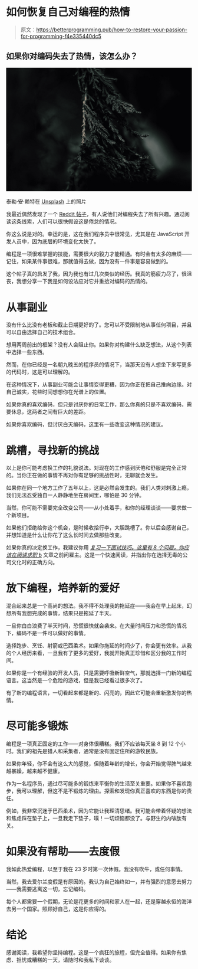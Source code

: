 # 如何恢复自己对编程的热情

> 原文：<https://betterprogramming.pub/how-to-restore-your-passion-for-programming-f4e335440dc5>

## 如果你对编码失去了热情，该怎么办？

![](img/2bd451290fb553e4c58908381909bfa0.png)

泰勒·安·赖特在 [Unsplash](https://unsplash.com?utm_source=medium&utm_medium=referral) 上的照片

我最近偶然发现了一个 [Reddit 帖子](https://www.reddit.com/r/javascript/comments/e0ynnr/askjs_what_to_do_if_there_is_no_will_to_code/)，有人说他们对编程失去了所有兴趣。通过阅读这条线索，人们可以很快假设这是倦怠的情况。

你这么说是对的。幸运的是，这在我们程序员中很常见，尤其是在 JavaScript 开发人员中，因为底层的环境变化太快了。

编程是一项很难掌握的技能，需要很大的毅力才能精通。有时会有太多的麻烦——记住，如果某件事很难，那就值得去做，因为没有一件事是容易做到的。

这个帖子真的启发了我，因为我也有过几次类似的经历。我真的筋疲力尽了，很沮丧，我想分享一下我是如何设法应对它并重拾对编码的热情的。

# 从事副业

没有什么比没有老板和截止日期更好的了。您可以不受限制地从事任何项目，并且可以自由选择自己的技术组合。

想用两周前出的框架？没有人会阻止你。如果你对构建什么缺乏想法，从这个列表中选择一些东西。

然而，在你已经是一名朝九晚五的程序员的情况下，当那天没有人想坐下来写更多的代码时，这是可以理解的。

在这种情况下，从事副业可能会让事情变得更糟，因为你正在把自己推向边缘。对自己诚实，花些时间想想你在光谱上的位置。

如果你真的喜欢编码，但只是讨厌你的日常工作，那么你真的只是不喜欢编码，需要休息，这两者之间有巨大的差距。

如果你喜欢编码，但讨厌白天编码，这里有一些改变这种情况的建议。

# 跳槽，寻找新的挑战

以上是你可能考虑换工作的礼貌说法。对现在的工作感到厌倦和舒服是完全正常的。当你正在做的事情不再对你有足够的挑战性时，无聊就会发生。

如果你在同一个地方工作了五年以上，这是必然会发生的。我们人类对刺激上瘾，我们无法忍受独自一人静静地坐在房间里，哪怕是 30 分钟。

当然，你可能不需要完全改变公司——从小处着手，和你的经理谈谈——要求做一个新项目。

如果他们拒绝给你这个机会，是时候收拾行李，大胆跳槽了。你以后会感谢自己，并想知道是什么让你花了这么长时间去做那些改变。

如果你真的决定换工作，我建议你用 [*复习一下面试技巧。这里有 8 个问题，你应该在阅读求职* b](https://medium.com/better-programming/developers-here-are-8-questions-you-should-ask-your-employer-before-taking-the-job-3e3cc67a855d) 文章之前问雇主。这是一个快速阅读，并指出你在选择无毒的公司文化时的正确方向。

# 放下编程，培养新的爱好

混合起来总是一个高尚的想法。我不得不处理我的拖延症——我会在早上起床，幻想所有我想完成的事情，结果只是拖延了半天。

一旦你白白浪费了半天时间，恐慌很快就会袭来。在大量时间压力和恐慌的情况下，编码不是一件可以做好的事情。

选择跑步、烹饪、射箭或巴西柔术。如果你拖延的时间少了，你会更有效率。从我的个人经历来看，一旦我有了更多的爱好，我就开始真正珍惜和区分我的工作时间。

如果你是一个有经验的开发人员，只是需要呼吸新鲜空气，那就选择一门新的编程语言。这当然是一个危险的游戏，但是我已经看过很多次了。

有了新的编程语言，一切看起来都是新的、闪亮的，因此它可能会重新激发你的热情。

# 尽可能多锻炼

编程是一项真正固定的工作——对身体很糟糕。我们不应该每天坐 8 到 12 个小时。我们的祖先是猎人和采集者，通常是没有固定住所的游牧民族。

如果你年轻，你不会有这么大的感觉，但随着年龄的增长，你会开始觉得脾气越来越暴躁，越来越不健康。

作为一名程序员，通过尽可能多的锻炼来平衡你的生活至关重要。如果你不喜欢跑步，我可以理解，但这不是不锻炼的理由。探索和发现你真正喜欢的东西是你的责任。

例如，我非常沉迷于巴西柔术，因为它能让我理清思绪。我可能会带着怀疑的想法和焦虑踩在垫子上，一旦我走下垫子，噗！一切烦恼都没了。与野生的内啡肽有关。

# 如果没有帮助——去度假

我如此热爱编程，以至于我在 23 岁时第一次休假。我没有吹牛，或任何事情。

当然，我去爱尔兰度假是有原因的。我认为自己始终如一，并有强烈的意愿去努力——我需要逃离这一切，忘记编码。

每个人都需要一个假期，无论是花更多的时间和家人在一起，还是穿越永恒的海洋去另一个国家。照顾好自己，这是你应得的。

# 结论

感谢阅读，我希望你坚持编程。这是一个疯狂的旅程，但完全值得。如果你有焦虑、担忧或糟糕的一天，请随时和我私下谈谈。